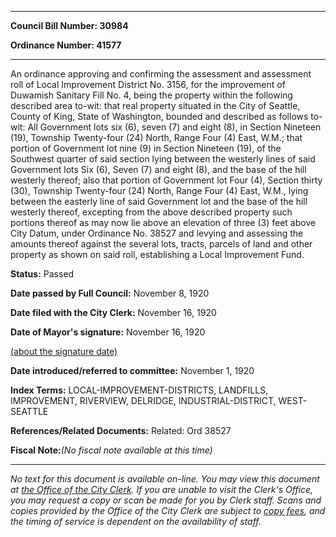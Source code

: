 

********

**Council Bill Number: 30984**
   
**Ordinance Number: 41577**
********

 An ordinance approving and confirming the assessment and assessment roll of Local Improvement District No. 3156, for the improvement of Duwamish Sanitary Fill No. 4, being the property within the following described area to-wit: that real property situated in the City of Seattle, County of King, State of Washington, bounded and described as follows to-wit: All Government lots six (6), seven (7) and eight (8), in Section Nineteen (19), Township Twenty-four (24) North, Range Four (4) East, W.M.; that portion of Government lot nine (9) in Section Nineteen (19), of the Southwest quarter of said section lying between the westerly lines of said Government lots Six (6), Seven (7) and eight (8), and the base of the hill westerly thereof; also that portion of Government lot Four (4), Section thirty (30), Township Twenty-four (24) North, Range Four (4) East, W.M., lying between the easterly line of said Government lot and the base of the hill westerly thereof, excepting from the above described property such portions thereof as may now lie above an elevation of three (3) feet above City Datum, under Ordinance No. 38527 and levying and assessing the amounts thereof against the several lots, tracts, parcels of land and other property as shown on said roll, establishing a Local Improvement Fund.

**Status:** Passed
   
**Date passed by Full Council:** November 8, 1920
   
**Date filed with the City Clerk:** November 16, 1920
   
**Date of Mayor's signature:** November 16, 1920
   
[(about the signature date)](/~public/approvaldate.htm)
   
   
   
**Date introduced/referred to committee:** November 1, 1920
   
   
**Index Terms:** LOCAL-IMPROVEMENT-DISTRICTS, LANDFILLS, IMPROVEMENT, RIVERVIEW, DELRIDGE, INDUSTRIAL-DISTRICT, WEST-SEATTLE

**References/Related Documents:** Related: Ord 38527

**Fiscal Note:**_(No fiscal note available at this time)_
********

_No text for this document is available on-line. You may view this document at [the Office of the City Clerk](http://www.seattle.gov/leg/clerk/contactUs.htm). If you are unable to visit the Clerk's Office, you may request a copy or scan be made for you by Clerk staff. Scans and copies provided by the Office of the City Clerk are subject to [copy fees](http://clerk.seattle.gov/~public/clerkfees.htm), and the timing of service is dependent on the availability of staff._

